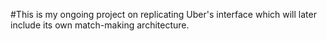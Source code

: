 #This is my ongoing project on replicating Uber's interface which will later include its own match-making architecture. 
